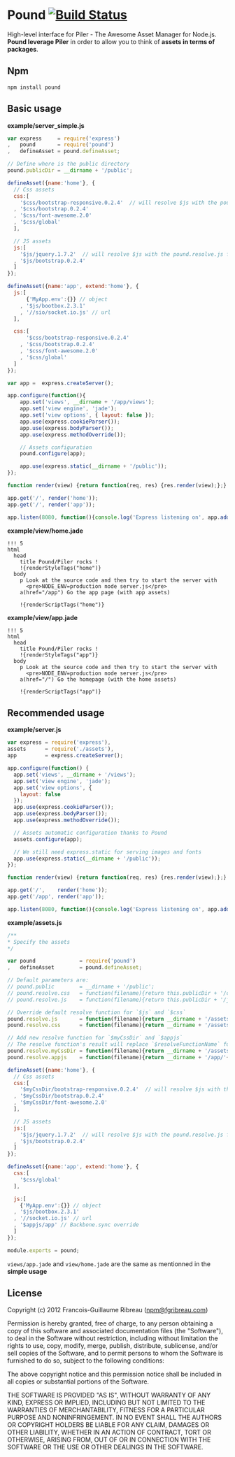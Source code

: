 Pound [![Build Status](https://secure.travis-ci.org/FGRibreau/pound.png)](http://travis-ci.org/FGRibreau/pound)
==========

High-level interface for Piler - The Awesome Asset Manager for Node.js.
**Pound leverage Piler** in order to allow you to think of **assets in terms of packages**.

Npm
----
    npm install pound


Basic usage
------------

**example/server_simple.js**
```javascript
var express     = require('express')
,   pound       = require('pound')
,   defineAsset = pound.defineAsset;

// Define where is the public directory
pound.publicDir = __dirname + '/public';

defineAsset({name:'home'}, {
  // Css assets
  css:[
    '$css/bootstrap-responsive.0.2.4'  // will resolve $js with the pound.resolve.css function
  , '$css/bootstrap.0.2.4'
  , '$css/font-awesome.2.0'
  , '$css/global'
  ],

  // JS assets
  js:[
    '$js/jquery.1.7.2'  // will resolve $js with the pound.resolve.js function
  , '$js/bootstrap.0.2.4'
  ]
});

defineAsset({name:'app', extend:'home'}, {
  js:[
      {'MyApp.env':{}} // object
    , '$js/bootbox.2.3.1'
    , '//sio/socket.io.js' // url
  ],

  css:[
      '$css/bootstrap-responsive.0.2.4'
    , '$css/bootstrap.0.2.4'
    , '$css/font-awesome.2.0'
    , '$css/global'
  ]
});

var app =  express.createServer();

app.configure(function(){
    app.set('views', __dirname + '/app/views');
    app.set('view engine', 'jade');
    app.set('view options', { layout: false });
    app.use(express.cookieParser());
    app.use(express.bodyParser());
    app.use(express.methodOverride());

    // Assets configuration
    pound.configure(app);

    app.use(express.static(__dirname + '/public'));
});

function render(view) {return function(req, res) {res.render(view);};}

app.get('/', render('home'));
app.get('/', render('app'));

app.listen(8080, function(){console.log('Express listening on', app.address().port);});
```

**example/view/home.jade**
```jade
!!! 5
html
  head
    title Pound/Piler rocks !
    !{renderStyleTags("home")}
  body
    p Look at the source code and then try to start the server with
      <pre>NODE_ENV=production node server.js</pre>
    a(href="/app") Go the app page (with app assets)

    !{renderScriptTags("home")}
```

**example/view/app.jade**
```jade
!!! 5
html
  head
    title Pound/Piler rocks !
    !{renderStyleTags("app")}
  body
    p Look at the source code and then try to start the server with
      <pre>NODE_ENV=production node server.js</pre>
    a(href="/") Go the homepage (with the home assets)

    !{renderScriptTags("app")}
```


Recommended usage
-----------------

**example/server.js**
```javascript
var express = require('express'),
assets      = require('./assets'),
app         = express.createServer();

app.configure(function() {
  app.set('views', __dirname + '/views');
  app.set('view engine', 'jade');
  app.set('view options', {
    layout: false
  });
  app.use(express.cookieParser());
  app.use(express.bodyParser());
  app.use(express.methodOverride());

  // Assets automatic configuration thanks to Pound
  assets.configure(app);

  // We still need express.static for serving images and fonts
  app.use(express.static(__dirname + '/public'));
});

function render(view) {return function(req, res) {res.render(view);};}

app.get('/',    render('home'));
app.get('/app', render('app'));

app.listen(8080, function(){console.log('Express listening on', app.address().port);});
```

**example/assets.js**
```javascript
/**
* Specify the assets
*/

var pound              = require('pound')
,   defineAsset        = pound.defineAsset;

// Default parameters are:
// pound.public        = __dirname + '/public';
// pound.resolve.css   = function(filename){return this.publicDir + '/css/'+filename+'.css';};
// pound.resolve.js    = function(filename){return this.publicDir + '/js/'+filename+'.js';};

// Override default resolve function for `$js` and `$css`
pound.resolve.js       = function(filename){return __dirname + '/assets/js/'+filename+'.js';};
pound.resolve.css      = function(filename){return __dirname + '/assets/css/'+filename+'.css';};

// Add new resolve function for `$myCssDir` and `$appjs`
// The resolve function's result will replace `$resolveFunctionName` for each resources
pound.resolve.myCssDir = function(filename){return __dirname + '/assets/css/'+filename+'.css';};
pound.resolve.appjs    = function(filename){return __dirname + '/app/'+filename+'.js';};

defineAsset({name:'home'}, {
  // Css assets
  css:[
    '$myCssDir/bootstrap-responsive.0.2.4'  // will resolve $js with the pound.resolve.myCssDir function
  , '$myCssDir/bootstrap.0.2.4'
  , '$myCssDir/font-awesome.2.0'
  ],

  // JS assets
  js:[
    '$js/jquery.1.7.2'  // will resolve $js with the pound.resolve.js function
  , '$js/bootstrap.0.2.4'
  ]
});

defineAsset({name:'app', extend:'home'}, {
  css:[
    '$css/global'
  ],

  js:[
    {'MyApp.env':{}} // object
  , '$js/bootbox.2.3.1'
  , '//socket.io.js' // url
  , '$appjs/app' // Backbone.sync override
  ]
});

module.exports = pound;
```

`views/app.jade` and `view/home.jade` are the same as mentionned in the **simple usage**


License
-------
Copyright (c) 2012 Francois-Guillaume Ribreau (npm@fgribreau.com)

Permission is hereby granted, free of charge, to any person obtaining a copy
of this software and associated documentation files (the "Software"), to deal
in the Software without restriction, including without limitation the rights
to use, copy, modify, merge, publish, distribute, sublicense, and/or sell
copies of the Software, and to permit persons to whom the Software is
furnished to do so, subject to the following conditions:

The above copyright notice and this permission notice shall be included in
all copies or substantial portions of the Software.

THE SOFTWARE IS PROVIDED "AS IS", WITHOUT WARRANTY OF ANY KIND, EXPRESS OR
IMPLIED, INCLUDING BUT NOT LIMITED TO THE WARRANTIES OF MERCHANTABILITY,
FITNESS FOR A PARTICULAR PURPOSE AND NONINFRINGEMENT. IN NO EVENT SHALL THE
AUTHORS OR COPYRIGHT HOLDERS BE LIABLE FOR ANY CLAIM, DAMAGES OR OTHER
LIABILITY, WHETHER IN AN ACTION OF CONTRACT, TORT OR OTHERWISE, ARISING FROM,
OUT OF OR IN CONNECTION WITH THE SOFTWARE OR THE USE OR OTHER DEALINGS IN
THE SOFTWARE.
